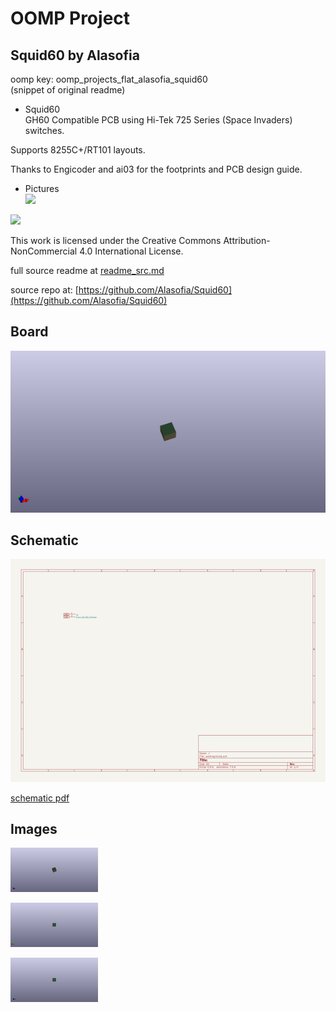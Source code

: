 # OOMP Project  
## Squid60  by Alasofia  
  
oomp key: oomp_projects_flat_alasofia_squid60  
(snippet of original readme)  
  
- Squid60  
GH60 Compatible PCB using Hi-Tek 725 Series (Space Invaders) switches.  
  
Supports 8255C+/RT101 layouts.  
  
Thanks to Engicoder and ai03 for the footprints and PCB design guide.  
  
- Pictures  
![](Images/squid60schematic.png)  
  
![](Images/squid60render.png)  
  
  
This work is licensed under the Creative Commons Attribution-NonCommercial 4.0 International License.  
  
  full source readme at [readme_src.md](readme_src.md)  
  
source repo at: [https://github.com/Alasofia/Squid60](https://github.com/Alasofia/Squid60)  
## Board  
  
[![working_3d.png](working_3d_600.png)](working_3d.png)  
## Schematic  
  
[![working_schematic.png](working_schematic_600.png)](working_schematic.png)  
  
[schematic pdf](working_schematic.pdf)  
## Images  
  
[![working_3d.png](working_3d_140.png)](working_3d.png)  
  
[![working_3d_back.png](working_3d_back_140.png)](working_3d_back.png)  
  
[![working_3d_front.png](working_3d_front_140.png)](working_3d_front.png)  
